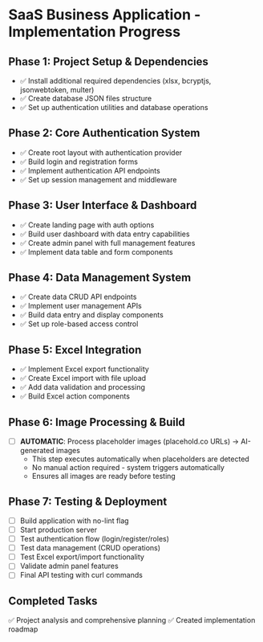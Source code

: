 # SaaS Business Application - Implementation Progress

## Phase 1: Project Setup & Dependencies
- ✅ Install additional required dependencies (xlsx, bcryptjs, jsonwebtoken, multer)
- ✅ Create database JSON files structure
- ✅ Set up authentication utilities and database operations

## Phase 2: Core Authentication System
- ✅ Create root layout with authentication provider
- ✅ Build login and registration forms
- ✅ Implement authentication API endpoints
- ✅ Set up session management and middleware

## Phase 3: User Interface & Dashboard
- ✅ Create landing page with auth options
- ✅ Build user dashboard with data entry capabilities
- ✅ Create admin panel with full management features
- ✅ Implement data table and form components

## Phase 4: Data Management System
- ✅ Create data CRUD API endpoints
- ✅ Implement user management APIs
- ✅ Build data entry and display components
- ✅ Set up role-based access control

## Phase 5: Excel Integration
- ✅ Implement Excel export functionality
- ✅ Create Excel import with file upload
- ✅ Add data validation and processing
- ✅ Build Excel action components

## Phase 6: Image Processing & Build
- [ ] **AUTOMATIC**: Process placeholder images (placehold.co URLs) → AI-generated images
  - This step executes automatically when placeholders are detected
  - No manual action required - system triggers automatically
  - Ensures all images are ready before testing

## Phase 7: Testing & Deployment
- [ ] Build application with no-lint flag
- [ ] Start production server
- [ ] Test authentication flow (login/register/roles)
- [ ] Test data management (CRUD operations)
- [ ] Test Excel export/import functionality
- [ ] Validate admin panel features
- [ ] Final API testing with curl commands

## Completed Tasks
✅ Project analysis and comprehensive planning
✅ Created implementation roadmap